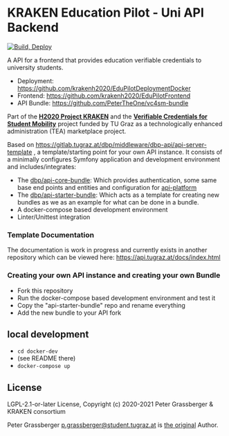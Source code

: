 # KRAKEN Education Pilot - Uni API Backend

[![Build, Deploy](https://github.com/krakenh2020/EduPilotBackend/actions/workflows/docker.yml/badge.svg)](https://github.com/krakenh2020/EduPilotBackend/actions/workflows/docker.yml)

A API for a frontend that provides education verifiable credentials to university students.

- Deployment: https://github.com/krakenh2020/EduPilotDeploymentDocker
- Frontend: https://github.com/krakenh2020/EduPilotFrontend
- API Bundle: https://github.com/PeterTheOne/vc4sm-bundle

Part of the [**H2020 Project KRAKEN**](https://krakenh2020.eu/) and the [**Verifiable Credentials for Student Mobility**](https://api.ltb.io/show/BLUOR) project funded by TU Graz 
as a technologically enhanced administration (TEA) marketplace project.


Based on https://gitlab.tugraz.at/dbp/middleware/dbp-api/api-server-template , a template/starting point for your own API instance.
It consists of a minimally configures Symfony application and development environment
and includes/integrates:

* The [dbp/api-core-bundle](https://gitlab.tugraz.at/dbp/middleware/dbp-api/api-core-bundle): Which provides authentication, some same base end points and entities and configuration for [api-platform](https://api-platform.com/)
* The [dbp/api-starter-bundle](https://gitlab.tugraz.at/dbp/middleware/dbp-api/api-starter-bundle): Which acts as a template for creating new bundles as
  we as an example for what can be done in a bundle.
* A docker-compose based development environment
* Linter/Unittest integration


### Template Documentation

The documentation is work in progress and currently exists in another repository which can be viewed here:
https://api.tugraz.at/docs/index.html

### Creating your own API instance and creating your own Bundle

* Fork this repository
* Run the docker-compose based development environment and test it
* Copy the "api-starter-bundle" repo and rename everything
* Add the new bundle to your API fork


##  local development

- `cd docker-dev`
- (see README there)
- `docker-compose up`


## License

LGPL-2.1-or-later License, Copyright (c) 2020-2021 Peter Grassberger & KRAKEN consortium

Peter Grassberger <p.grassberger@student.tugraz.at> is [the original](https://github.com/PeterTheOne/vc4sm-frontend) Author.

